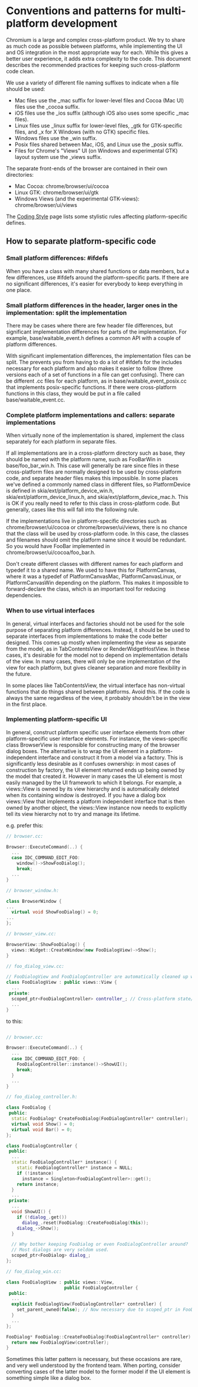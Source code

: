 # Conventions and patterns for multi-platform development

Chromium is a large and complex cross-platform product. We try to share as much code as possible between platforms, while implementing the UI and OS integration in the most appropriate way for each. While this gives a better user experience, it adds extra complexity to the code. This document describes the recommended practices for keeping such cross-platform code clean.

We use a variety of different file naming suffixes to indicate when a file should be used:
 
- Mac files use the _mac suffix for lower-level files and Cocoa (Mac UI) files use the _cocoa suffix.
- iOS files use the _ios suffix (although iOS also uses some specific _mac files).
- Linux files use _linux suffix for lower-level files, _gtk for GTK-specific files, and _x for X Windows (with no GTK) specific files.
- Windows files use the _win suffix.
- Posix files shared between Mac, iOS, and Linux use the _posix suffix.
- Files for Chrome's "Views" UI (on Windows and experimental GTK) layout system use the _views suffix.

The separate front-ends of the browser are contained in their own directories:

- Mac Cocoa: chrome/browser/ui/cocoa
- Linux GTK: chrome/browser/ui/gtk
- Windows Views (and the experimental GTK-views): chrome/browser/ui/views

The [Coding Style](https://www.chromium.org/developers/coding-style) page lists some stylistic rules affecting platform-specific defines.

## How to separate platform-specific code

### Small platform differences: #ifdefs

When you have a class with many shared functions or data members, but a few differences, use #ifdefs around the platform-specific parts. If there are no significant differences, it's easier for everybody to keep everything in one place.

### Small platform differences in the header, larger ones in the implementation: split the implementation

There may be cases where there are few header file differences, but significant implementation differences for parts of the implementation. For example, base/waitable_event.h defines a common API with a couple of platform differences.

With significant implementation differences, the implementation files can be split. The prevents you from having to do a lot of #ifdefs for the includes necessary for each platform and also makes it easier to follow (three versions each of a set of functions in a file can get confusing). There can be different .cc files for each platform, as in base/waitable_event_posix.cc that implements posix-specific functions. If there were cross-platform functions in this class, they would be put in a file called base/waitable_event.cc.

### Complete platform implementations and callers: separate implementations

When virtually none of the implementation is shared, implement the class separately for each platform in separate files.

If all implementations are in a cross-platform directory such as base, they should be named with the platform name, such as FooBarWin in base/foo_bar_win.h. This case will generally be rare since files in these cross-platform files are normally designed to be used by cross-platform code, and separate header files makes this impossible. In some places we've defined a commonly named class in different files, so PlatformDevice is defined in skia/ext/platform_device_win.h, skia/ext/platform_device_linux.h, and skia/ext/platform_device_mac.h. This is OK if you really need to refer to this class in cross-platform code. But generally, cases like this will fall into the following rule.

If the implementations live in platform-specific directories such as chrome/browser/ui/cocoa or chrome/browser/ui/views, there is no chance that the class will be used by cross-platform code. In this case, the classes and filenames should omit the platform name since it would be redundant. So you would have FooBar implemented in chrome/browser/ui/cocoa/foo_bar.h.

Don't create different classes with different names for each platform and typedef it to a shared name. We used to have this for PlatformCanvas, where it was a typedef of PlatformCanvasMac, PlatformCanvasLinux, or PlatformCanvasWin depending on the platform. This makes it impossible to forward-declare the class, which is an important tool for reducing dependencies.

### When to use virtual interfaces

In general, virtual interfaces and factories should not be used for the sole purpose of separating platform differences. Instead, it should be be used to separate interfaces from implementations to make the code better designed. This comes up mostly when implementing the view as separate from the model, as in TabContentsView or RenderWidgetHostView. In these cases, it's desirable for the model not to depend on implementation details of the view. In many cases, there will only be one implementation of the view for each platform, but gives cleaner separation and more flexibility in the future.

In some places like TabContentsView, the virtual interface has non-virtual functions that do things shared between platforms. Avoid this. If the code is always the same regardless of the view, it probably shouldn't be in the view in the first place.

### Implementing platform-specific UI

In general, construct platform specific user interface elements from other platform-specific user interface elements. For instance, the views-specific class BrowserView is responsible for constructing many of the browser dialog boxes. The alternative is to wrap the UI element in a platform-independent interface and construct it from a model via a factory. This is significantly less desirable as it confuses ownership: in most cases of construction by factory, the UI element returned ends up being owned by the model that created it. However in many cases the UI element is most easily managed by the UI framework to which it belongs. For example, a views::View is owned by its view hierarchy and is automatically deleted when its containing window is destroyed. If you have a dialog box views::View that implements a platform independent interface that is then owned by another object, the views::View instance now needs to explicitly tell its view hierarchy not to try and manage its lifetime.

e.g. prefer this:
```c++
// browser.cc:

Browser::ExecuteCommand(..) {
  ...
  case IDC_COMMAND_EDIT_FOO:
    window()->ShowFooDialog();
    break;
  ...
}

// browser_window.h:

class BrowserWindow {
...
  virtual void ShowFooDialog() = 0;
...
};

// browser_view.cc:

BrowserView::ShowFooDialog() {
  views::Widget::CreateWindow(new FooDialogView)->Show();
}

// foo_dialog_view.cc:

// FooDialogView and FooDialogController are automatically cleaned up when the window is closed.
class FooDialogView : public views::View {
  ...
 private:
  scoped_ptr<FooDialogController> controller_; // Cross-platform state/control logic
  ...
}
```
to this:
```c++

// browser.cc:

Browser::ExecuteCommand(..) {
  ...
  case IDC_COMMAND_EDIT_FOO: {
    FooDialogController::instance()->ShowUI();
    break;
  }
  ...
}

// foo_dialog_controller.h:

class FooDialog {
 public:
  static FooDialog* CreateFooDialog(FooDialogController* controller);
  virtual void Show() = 0;
  virtual void Bar() = 0;
};

class FooDialogController {
 public:
  ...
  static FooDialogController* instance() {
    static FooDialogController* instance = NULL;
    if (!instance)
      instance = Singleton<FooDialogController>::get();
    return instance;
  }
  ...
 private:
  ...
  void ShowUI() {
    if (!dialog_.get())
      dialog_.reset(FooDialog::CreateFooDialog(this));
    dialog_->Show();
  }

  // Why bother keeping FooDialog or even FooDialogController around?
  // Most dialogs are very seldom used.
  scoped_ptr<FooDialog> dialog_;
};

// foo_dialog_win.cc:

class FooDialogView : public views::View,
                      public FooDialogController {
 public:
  ...
  explicit FooDialogView(FooDialogController* controller) {
    set_parent_owned(false); // Now necessary due to scoped_ptr in FooDialogController.
  }
  ...
};

FooDialog* FooDialog::CreateFooDialog(FooDialogController* controller) {
  return new FooDialogView(controller);
}
```

Sometimes this latter pattern is necessary, but these occasions are rare, and very well understood by the frontend team. When porting, consider converting cases of the latter model to the former model if the UI element is something simple like a dialog box.
